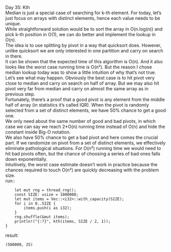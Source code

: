 Day 35: Kth
<br>
Median is just a special case of searching for k-th element. For today, let’s just focus on arrays with distinct elements, hence each value needs to be unique.
<br>
While straightforward solution would be to sort the array in O(n.log(n)) and pick k-th position in O(1), we can do better and implement the lookup in O(n).
<br>
The idea is to use splitting by pivot in a way that quicksort does. However, unlike quicksort we are only interested in one partition and carry on search in there.
<br>
It can be shown that the expected time of this algorithm is O(n). And it also looks like the worst case running time is O(n²). But the reason I chose median lookup today was to show a little intuition of why that’s not true.
<br>
Let’s see what may happen. Obviously the best case is to hit pivot very close to median and carry on search on half of array. But we may also hit pivot very far from median and carry on almost the same array as in previous step.
<br>
Fortunately, there’s a proof that a good pivot is any element from the middle half of array (in statistics it’s called IQR). When the pivot is randomly selected from a set of distinct elements, we have 50% chance to get a good one.
<br>
We only need about the same number of good and bad pivots, in which case we can say we reach 2*O(n) running time instead of O(n) and hide the constant inside Big-O notation.
<br>
We also have 50% chance to get a bad pivot and here comes the crucial part. If we randomize on pivot from a set of distinct elements, we effectively eliminate pathological situations. For O(n²) running time we would need to hit bad pivots often, but the chance of choosing a series of bad ones falls down exponentially.
<br>
Intuitively, the worst case estimate doesn’t work in practice because the chances required to touch O(n²) are quickly decreasing with the problem size.
<br>
run::
```
    let mut rng = thread_rng();
    const SIZE: usize = 1000000;
    let mut items = Vec::<i32>::with_capacity(SIZE);
    for i in 0..SIZE {
        items.push(i as i32);
    }
    rng.shuffle(&mut items);
    println!("{:?}", kth(items, SIZE / 2, 1));
}
```
result:
```
(500000, 25)
```